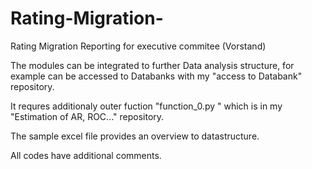 # Rating-Migration-
Rating Migration Reporting for executive commitee (Vorstand)


The modules can be integrated to further Data analysis structure,  for example can be accessed to Databanks with my "access to Databank" repository.

It requres additionaly outer fuction "function_0.py " which is in my "Estimation of AR, ROC..." repository.

The sample excel file provides an overview to datastructure. 

All codes  have additional comments. 
